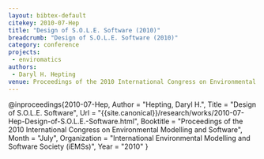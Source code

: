 ```yaml
---
layout: bibtex-default
citekey: 2010-07-Hep
title: "Design of S.O.L.E. Software (2010)"
breadcrumb: "Design of S.O.L.E. Software (2010)"
category: conference
projects:
 - enviromatics
authors:
 - Daryl H. Hepting
venue: Proceedings of the 2010 International Congress on Environmental Modelling and Software
---
```

@inproceedings{2010-07-Hep,
	Author =  "Hepting, Daryl H.",
	Title =  "Design of S.O.L.E. Software",
	Url = \"{{site.canonical}}/research/works/2010-07-Hep-Design-of-S.O.L.E.-Software.html\",
	Booktitle =  "Proceedings of the 2010 International Congress on Environmental Modelling and Software",
	Month =  "July",
	Organization =  "International Environmental Modelling and Software Society (iEMSs)",
	Year =  "2010"
}
